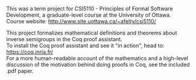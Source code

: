 This was a term project for CSI5110 - Principles of Formal Software Development, a graduate-level course at the University of Ottawa.  
Course website: http://www.site.uottawa.ca/~afelty/csi5110/  

This project formalizes mathematical definitions and theorems about inverse semigroups in the Coq proof assistant.  
To install the Coq proof assistant and see it "in action", head to: https://coq.inria.fr/  
For a more human-readable account of the mathematics and a high-level discussion of the motivation behind doing proofs in Coq, see the included .pdf paper.